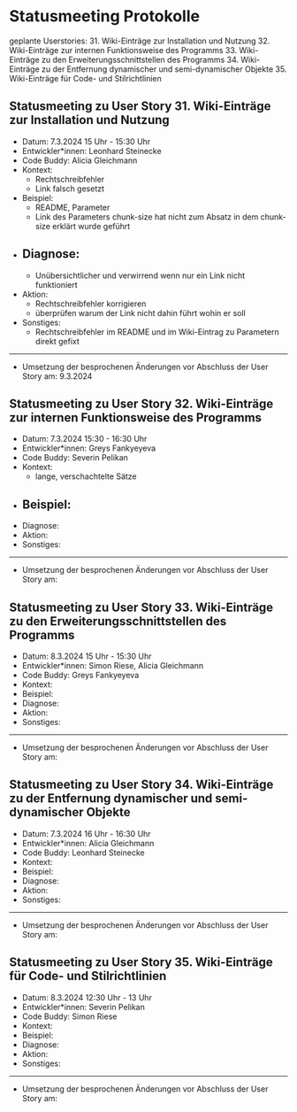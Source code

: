# Statusmeeting Protokolle

geplante Userstories:
31. Wiki-Einträge zur Installation und Nutzung
32. Wiki-Einträge zur internen Funktionsweise des Programms
33. Wiki-Einträge zu den Erweiterungsschnittstellen des Programms
34. Wiki-Einträge zu der Entfernung dynamischer und semi-dynamischer Objekte
35. Wiki-Einträge für Code- und Stilrichtlinien

## Statusmeeting zu User Story 31. Wiki-Einträge zur Installation und Nutzung 
- Datum: 7.3.2024 15 Uhr - 15:30 Uhr
- Entwickler\*innen: Leonhard Steinecke
- Code Buddy: Alicia Gleichmann
- Kontext:
	- Rechtschreibfehler
	- Link falsch gesetzt
- Beispiel: 
	- README, Parameter
	- Link des Parameters chunk-size hat nicht zum Absatz in dem chunk-size erklärt wurde geführt
- Diagnose:
	- 
	- Unübersichtlicher und verwirrend wenn nur ein Link nicht funktioniert
- Aktion: 
	- Rechtschreibfehler korrigieren
	- überprüfen warum der Link nicht dahin führt wohin er soll
- Sonstiges:
	- Rechtschreibfehler im README und im Wiki-Eintrag zu Parametern direkt gefixt
---
- Umsetzung der besprochenen Änderungen vor Abschluss der User Story am: 9.3.2024

## Statusmeeting zu User Story 32. Wiki-Einträge zur internen Funktionsweise des Programms
- Datum: 7.3.2024 15:30 - 16:30 Uhr
- Entwickler\*innen: Greys Fankyeyeva
- Code Buddy: Severin Pelikan
- Kontext:
	- lange, verschachtelte Sätze
- Beispiel:
	- 
- Diagnose:
- Aktion:
- Sonstiges:
---
- Umsetzung der besprochenen Änderungen vor Abschluss der User Story am: 

## Statusmeeting zu User Story 33. Wiki-Einträge zu den Erweiterungsschnittstellen des Programms
- Datum: 8.3.2024 15 Uhr - 15:30 Uhr
- Entwickler\*innen: Simon Riese, Alicia Gleichmann
- Code Buddy: Greys Fankyeyeva
- Kontext:
- Beispiel:
- Diagnose:
- Aktion:
- Sonstiges:
---
- Umsetzung der besprochenen Änderungen vor Abschluss der User Story am: 

## Statusmeeting zu User Story 34. Wiki-Einträge zu der Entfernung dynamischer und semi-dynamischer Objekte
- Datum: 7.3.2024 16 Uhr - 16:30 Uhr
- Entwickler\*innen: Alicia Gleichmann
- Code Buddy: Leonhard Steinecke
- Kontext:
- Beispiel:
- Diagnose:
- Aktion:
- Sonstiges:
---
- Umsetzung der besprochenen Änderungen vor Abschluss der User Story am: 

## Statusmeeting zu User Story 35. Wiki-Einträge für Code- und Stilrichtlinien
- Datum: 8.3.2024 12:30 Uhr - 13 Uhr
- Entwickler\*innen: Severin Pelikan
- Code Buddy: Simon Riese
- Kontext:
- Beispiel:
- Diagnose:
- Aktion:
- Sonstiges:
---
- Umsetzung der besprochenen Änderungen vor Abschluss der User Story am: 

